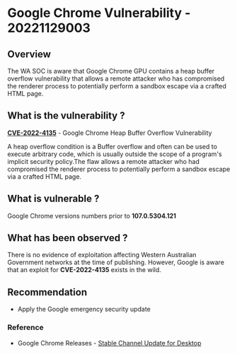 # Google Chrome Vulnerability - 20221129003

## Overview

The WA SOC is aware that Google Chrome GPU contains a heap buffer overflow vulnerability that allows a remote attacker who has compromised the renderer process to potentially perform a sandbox escape via a crafted HTML page.

## What is the vulnerability ?

**[CVE-2022-4135](https://nvd.nist.gov/vuln/detail/CVE-2022-4135)** - Google Chrome Heap Buffer Overflow Vulnerability

A heap overflow condition is a Buffer overflow and often can be used to execute arbitrary code, which is usually outside the scope of a program's implicit security policy.The flaw allows a remote attacker who had compromised the renderer process to potentially perform a sandbox escape via a crafted HTML page.

## What is vulnerable ?

Google Chrome versions numbers prior to **107.0.5304.121**

## What has been observed ?

There is no evidence of exploitation affecting Western Australian Government networks at the time of publishing.  However, Google is aware that an exploit for **CVE-2022-4135** exists in the wild.

## Recommendation

- Apply the Google emergency security update

### Reference

- Google Chrome Releases - [Stable Channel Update for Desktop](https://chromereleases.googleblog.com/2022/11/stable-channel-update-for-desktop_24.html)

